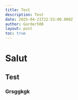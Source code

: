 ```yaml
---
title: Test
description: Test
date: 2025-04-21T22:53:00.000Z
author: Garder500
layout: post
toc: true
---
```

# Salut



## Test



### Grsggkgk
